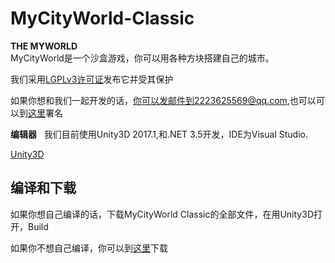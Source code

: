 # MyCityWorld-Classic
**THE MYWORLD**  
MyCityWorld是一个沙盒游戏，你可以用各种方块搭建自己的城市。

我们采用[LGPLv3许可证](http://www.gnu.org/licenses/lgpl.html)发布它并受其保护

如果你想和我们一起开发的话，你可以发邮件到2223625569@qq.com,也可以可以到[这里](/Developers.md)署名

**编辑器**   
我们目前使用Unity3D 2017.1,和.NET 3.5开发，IDE为Visual Studio.

[Unity3D](https://www.unity3d.com/cn)  

## 编译和下载
如果你想自己编译的话，下载MyCityWorld Classic的全部文件，在用Unity3D打开，Build

如果你不想自己编译，你可以到[这里](Compile/Game)下载

